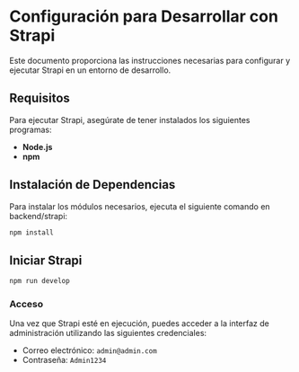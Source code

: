 # Configuración para Desarrollar con Strapi

Este documento proporciona las instrucciones necesarias para configurar y ejecutar Strapi en un entorno de desarrollo.

## Requisitos

Para ejecutar Strapi, asegúrate de tener instalados los siguientes programas:

- **Node.js**
- **npm**

## Instalación de Dependencias

Para instalar los módulos necesarios, ejecuta el siguiente comando en backend/strapi:

```sh
npm install
```

## Iniciar Strapi

```sh
npm run develop
```

### Acceso

Una vez que Strapi esté en ejecución, puedes acceder a la interfaz de administración utilizando las siguientes credenciales:

- Correo electrónico: `admin@admin.com`
- Contraseña: `Admin1234`
